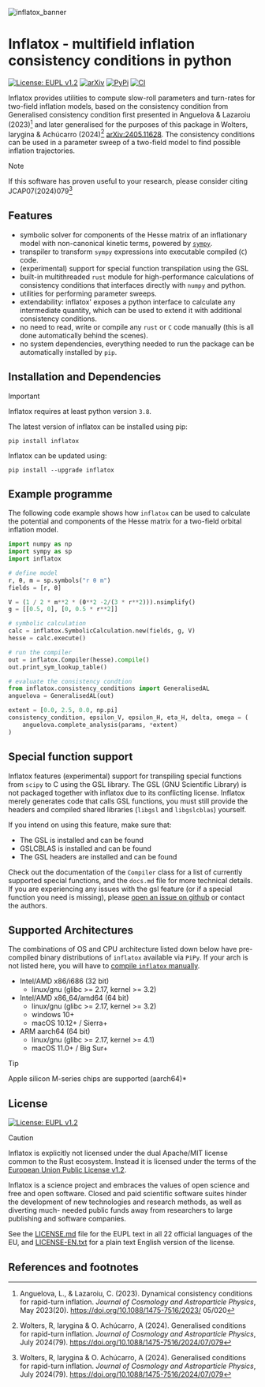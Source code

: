 ![inflatox_banner](https://raw.githubusercontent.com/smups/inflatox/dev/logos/banner.png)
# Inflatox - multifield inflation consistency conditions in python
[![License: EUPL v1.2](https://img.shields.io/badge/License-EUPLv1.2-blue.svg)](https://joinup.ec.europa.eu/collection/eupl/eupl-text-eupl-12)
[![arXiv](https://img.shields.io/badge/arXiv-2405.11628-b31b1b.svg)](https://arxiv.org/abs/2405.11628)
[![PyPi](https://img.shields.io/pypi/v/inflatox)](https://pypi.org/project/inflatox)
[![CI](https://github.com/smups/inflatox/actions/workflows/CI.yml/badge.svg)](https://github.com/smups/inflatox/actions/workflows/CI.yml)

Inflatox provides utilities to compute slow-roll parameters and turn-rates for
two-field inflation models, based on the consistency condition from Generalised consistency condition
first presented in Anguelova & Lazaroiu (2023)[^1] and later generalised for the purposes of this package
in Wolters, Iarygina & Achúcarro (2024)[^3] [arXiv:2405.11628](https://arxiv.org/abs/2405.11628).
The consistency conditions can be used in a parameter sweep of a two-field model to find
possible inflation trajectories.

> [!NOTE]
> If this software has proven useful to your research, please consider citing
JCAP07(2024)079[^3]

## Features
- symbolic solver for components of the Hesse matrix of an inflationary model
  with non-canonical kinetic terms, powered by [`sympy`](https://www.sympy.org).
- transpiler to transform `sympy` expressions into executable compiled (`C`) code.
- (experimental) support for special function transpilation using the GSL
- built-in multithreaded `rust` module for high-performance calculations of
  consistency conditions that interfaces directly with `numpy` and python.
- utilities for performing parameter sweeps.
- extendability: inflatox' exposes a python interface to calculate any intermediate
  quantity, which can be used to extend it with additional consistency conditions.
- no need to read, write or compile any `rust` or `C` code manually
  (this is all done automatically behind the scenes).
- no system dependencies, everything needed to run the package can be automatically
  installed by `pip`.

## Installation and Dependencies
> [!IMPORTANT]
> Inflatox requires at least python version `3.8`.

The latest version of inflatox can be installed using pip:
```console
pip install inflatox
```
Inflatox can be updated using:
```console
pip install --upgrade inflatox
```

## Example programme
The following code example shows how `inflatox` can be used to calculate the
potential and components of the Hesse matrix for a two-field orbital inflation model.
```python
import numpy as np
import sympy as sp
import inflatox

# define model
r, θ, m = sp.symbols("r θ m")
fields = [r, θ]

V = (1 / 2 * m**2 * (θ**2 -2/(3 * r**2))).nsimplify()
g = [[0.5, 0], [0, 0.5 * r**2]]

# symbolic calculation
calc = inflatox.SymbolicCalculation.new(fields, g, V)
hesse = calc.execute()

# run the compiler
out = inflatox.Compiler(hesse).compile()
out.print_sym_lookup_table()

# evaluate the consistency condtion
from inflatox.consistency_conditions import GeneralisedAL
anguelova = GeneralisedAL(out)

extent = [0.0, 2.5, 0.0, np.pi]
consistency_condition, epsilon_V, epsilon_H, eta_H, delta, omega = (
    anguelova.complete_analysis(params, *extent)
)
```

## Special function support
Inflatox features (experimental) support for transpiling special functions from `scipy` to C using
the GSL library. The GSL (GNU Scientific Library) is not packaged together with inflatox due to its
conflicting license. Inflatox merely generates code that calls GSL functions, you must still provide
the headers and compiled shared libraries (`libgsl` and `libgslcblas`) yourself.

If you intend on using this feature, make sure that:
- The GSL is installed and can be found
- GSLCBLAS is installed and can be found
- The GSL headers are installed and can be found

Check out the documentation of the `Compiler` class for a list of currently supported special
functions, and the `docs.md` file for more technical details.
If you are experiencing any issues with the gsl feature (or if a special function you need is missing),
please [open an issue on github](https://github.com/smups/inflatox/issues) or contact the authors.

## Supported Architectures
The combinations of OS and CPU architecture listed down below
have pre-compiled binary distributions of `inflatox` available
via `PiPy`. If your arch is not listed here, you will have to
[compile `inflatox` manually](/BUILD.md).
- Intel/AMD x86/i686 (32 bit)
  - linux/gnu (glibc >= 2.17, kernel >= 3.2)
- Intel/AMD x86_64/amd64 (64 bit)
  - linux/gnu (glibc >= 2.17, kernel >= 3.2)
  - windows 10+
  - macOS 10.12+ / Sierra+
- ARM aarch64 (64 bit)
  - linux/gnu (glibc >= 2.17, kernel >= 4.1)
  - macOS 11.0+ / Big Sur+
> [!TIP]
> Apple silicon M-series chips are supported (aarch64)*

## License
[![License: EUPL v1.2](https://img.shields.io/badge/License-EUPLv1.2-blue.svg)](https://joinup.ec.europa.eu/collection/eupl/eupl-text-eupl-12)
>[!CAUTION]
> Inflatox is explicitly not licensed under the dual
> Apache/MIT license common to the Rust ecosystem. Instead it is licensed under
> the terms of the [European Union Public License v1.2](https://joinup.ec.europa.eu/collection/eupl/eupl-text-eupl-12).

Inflatox is a science project and embraces the values of open science and free
and open software. Closed and paid scientific software suites hinder the
development of new technologies and research methods, as well as diverting much-
needed public funds away from researchers to large publishing and software
companies.

See the [LICENSE.md](../LICENSE.md) file for the EUPL text in all 22 official
languages of the EU, and [LICENSE-EN.txt](../LICENSE-EN.txt) for a plain text
English version of the license.

## References and footnotes
[^1]: Anguelova, L., & Lazaroiu, C. (2023). Dynamical consistency conditions for
  rapid-turn inflation. *Journal of Cosmology and Astroparticle Physics*,
  May 2023(20). https://doi.org/10.1088/1475-7516/2023/ 05/020
[^2]: 32-bit windows is no longer considered a tier-1 target by the rust project, and unsupported
  by some of Inflatox's dependencies.
[^3]: Wolters, R, Iarygina & O. Achúcarro, A (2024). Generalised conditions for
  rapid-turn inflation. *Journal of Cosmology and Astroparticle Physics*, July 2024(79).
  https://doi.org/10.1088/1475-7516/2024/07/079
